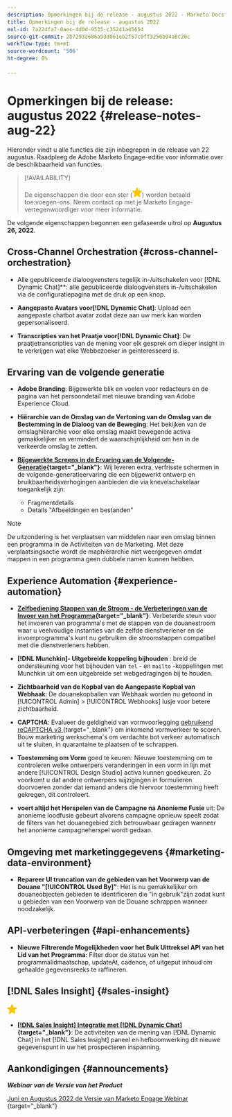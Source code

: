 ```yaml
---
description: Opmerkingen bij de release - augustus 2022 - Marketo Docs - Productdocumentatie
title: Opmerkingen bij de release - augustus 2022
exl-id: 7a224fa7-0aec-4d0d-9535-c35241a45654
source-git-commit: 2b72932606a93d061eb2f57c0ff3256b94a0c20c
workflow-type: tm+mt
source-wordcount: '506'
ht-degree: 0%

---
```


# Opmerkingen bij de release: augustus 2022 {#release-notes-aug-22}

Hieronder vindt u alle functies die zijn inbegrepen in de release van 22 augustus. Raadpleeg de Adobe Marketo Engage-editie voor informatie over de beschikbaarheid van functies.

>[!AVAILABILITY]
>
>De eigenschappen die door een ster (![ worden aangegeven ster ](assets/yellow-star.png)) worden betaald toe:voegen-ons. Neem contact op met je Marketo Engage-vertegenwoordiger voor meer informatie.

De volgende eigenschappen begonnen een gefaseerde uitrol op **Augustus 26, 2022**.

## Cross-Channel Orchestration {#cross-channel-orchestration}

* Alle gepubliceerde dialoogvensters tegelijk in-/uitschakelen voor [!DNL Dynamic Chat]**: alle gepubliceerde dialoogvensters in-/uitschakelen via de configuratiepagina met de druk op een knop.

* **Aangepaste Avatars voor[!DNL Dynamic Chat]**: Upload een aangepaste chatbot avatar zodat deze aan uw merk kan worden gepersonaliseerd.

* **Transcripties van het Praatje voor[!DNL Dynamic Chat]**: De praatjetranscripties van de mening voor elk gesprek om dieper insight in te verkrijgen wat elke Webbezoeker in geinteresseerd is.

## Ervaring van de volgende generatie

* **Adobe Branding**: Bijgewerkte blik en voelen voor redacteurs en de pagina van het persoondetail met nieuwe branding van Adobe Experience Cloud.

* **Hiërarchie van de Omslag van de Vertoning van de Omslag van de Bestemming in de Dialoog van de Beweging**: Het bekijken van de omslaghiërarchie voor elke omslag maakt bewegende activa gemakkelijker en vermindert de waarschijnlijkheid om hen in de verkeerde omslag te zetten.

* **[Bijgewerkte Screens in de Ervaring van de Volgende-Generatie](/help/marketo/product-docs/marketo-engage-modern-ux/toggle-switch.md){target="_blank"}**: Wij leveren extra, verfrisste schermen in de volgende-generatieervaring die een bijgewerkt ontwerp en bruikbaarheidsverhogingen aanbieden die via knevelschakelaar toegankelijk zijn:

   * Fragmentdetails
   * Details &quot;Afbeeldingen en bestanden&quot;

>[!NOTE]
>
>De uitzondering is het verplaatsen van middelen naar een omslag binnen een programma in de Activiteiten van de Marketing. Met deze verplaatsingsactie wordt de maphiërarchie niet weergegeven omdat mappen in een programma geen dubbele namen kunnen hebben.

## Experience Automation {#experience-automation}

* **[Zelfbediening Stappen van de Stroom - de Verbeteringen van de Invoer van het Programma](/help/marketo/product-docs/core-marketo-concepts/smart-campaigns/flow-actions/flow-step-service.md){target="_blank"}**: Verbeterde steun voor het invoeren van programma&#39;s met de stappen van de douanestroom waar u veelvoudige instanties van de zelfde dienstverlener en de invoerprogramma&#39;s kunt nu gebruiken die stroomstappen compatibel met die dienstverleners hebben.

* **[!DNL Munchkin]- Uitgebreide koppeling bijhouden** : breid de ondersteuning voor het bijhouden van `tel` - en `mailto` -koppelingen met Munchkin uit om een uitgebreide set webgedragingen bij te houden.

* **Zichtbaarheid van de Kopbal van de Aangepaste Kopbal van Webhaak**: De douanekopballen van Webhaak worden nu getoond in [!UICONTROL Admin] > [!UICONTROL Webhooks] lusje voor betere zichtbaarheid.

* **CAPTCHA**: Evalueer de geldigheid van vormvoorlegging [ gebruikend reCAPTCHA v3 ](/help/marketo/product-docs/demand-generation/forms/using-captcha/enable-captcha-in-marketo-forms.md){target="_blank"} om inkomend vormverkeer te scoren. Bouw marketing werkschema&#39;s om verdachte bot verkeer automatisch uit te sluiten, in quarantaine te plaatsen of te schrappen.

* **Toestemming om Vorm** goed te keuren: Nieuwe toestemming om te controleren welke ontwerpers veranderingen in een vorm in lijn met andere [!UICONTROL Design Studio] activa kunnen goedkeuren. Zo voorkomt u dat andere ontwerpers wijzigingen in formulieren doorvoeren zonder dat iemand anders die hiervoor toestemming heeft gekregen, dit controleert.

* **voert altijd het Herspelen van de Campagne na Anonieme Fusie** uit: De anonieme loodfusie gebeurt alvorens campagne opnieuw speelt zodat de filters van het douanegebied zich betrouwbaar gedragen wanneer het anonieme campagneherspel wordt gedaan.

## Omgeving met marketinggegevens {#marketing-data-environment}

* **Repareer UI truncation van de gebieden van het Voorwerp van de Douane &quot;[!UICONTROL Used By]&quot;**: Het is nu gemakkelijker om douaneobjecten gebieden te identificeren die &quot;in gebruik&quot;zijn zodat kunt u gebieden van een Voorwerp van de Douane schrappen wanneer noodzakelijk.

## API-verbeteringen {#api-enhancements}

* **Nieuwe Filtrerende Mogelijkheden voor het Bulk Uittreksel API van het Lid van het Programma**: Filter door de status van het programmalidmaatschap, updateAt, cadence, of uitgeput inhoud om gehaalde gegevensreeks te raffineren.

## [!DNL Sales Insight] {#sales-insight}

![ (star) ](assets/yellow-star.png)

* **[[!DNL Sales Insight] Integratie met [!DNL Dynamic Chat]](/help/marketo/product-docs/marketo-sales-insight/msi-for-salesforce/features/dynamic-chat-integration.md){target="_blank"}**: De activiteiten van de mening van [!DNL Dynamic Chat] in het [!DNL Sales Insight] paneel en hefboomwerking dit nieuwe gegevenspunt in uw het prospecteren inspanning.

## Aankondigingen {#announcements}

**_Webinar van de Versie van het Product_**

[ Juni en Augustus 2022 de Versie van Marketo Engage Webinar ](https://engage.marketo.com/2022_June_August_Release_Webinar_OnDemandPage.html){target="_blank"}
